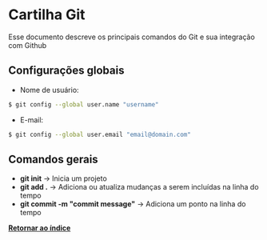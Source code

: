 # Cartilha Git

Esse documento descreve os principais comandos do Git e sua integração com Github

## Configurações globais

* Nome de usuário:

```bash
$ git config --global user.name "username"
```

* E-mail:

```bash
$ git config --global user.email "email@domain.com"
```

## Comandos gerais

* **git init** -> Inicia um projeto
* **git add .** -> Adiciona ou atualiza mudanças a serem incluídas na linha do tempo
* **git commit -m "commit message"** -> Adiciona um ponto na linha do tempo

**[Retornar ao índice](README.md)**
